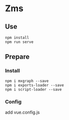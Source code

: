 # Zms
## Use
```
npm install
npm run serve
```
## Prepare
### Install
```
npm i mxgraph --save
npm i exports-loader --save
npm i script-loader --save  
```
### Config
add vue.config.js


